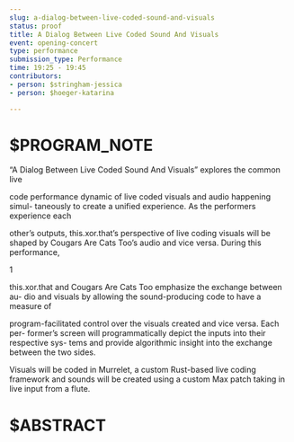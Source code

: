 ```yaml
---
slug: a-dialog-between-live-coded-sound-and-visuals
status: proof
title: A Dialog Between Live Coded Sound And Visuals
event: opening-concert
type: performance
submission_type: Performance
time: 19:25 - 19:45
contributors:
- person: $stringham-jessica
- person: $hoeger-katarina

---
```


# $PROGRAM_NOTE

“A Dialog Between Live Coded Sound And Visuals” explores the common live

code performance dynamic of live coded visuals and audio happening simul-
taneously to create a unified experience. As the performers experience each

other’s outputs, this.xor.that’s perspective of live coding visuals will be shaped
by Cougars Are Cats Too’s audio and vice versa. During this performance,

1

this.xor.that and Cougars Are Cats Too emphasize the exchange between au-
dio and visuals by allowing the sound-producing code to have a measure of

program-facilitated control over the visuals created and vice versa. Each per-
former’s screen will programmatically depict the inputs into their respective sys-
tems and provide algorithmic insight into the exchange between the two sides.

Visuals will be coded in Murrelet, a custom Rust-based live coding framework
and sounds will be created using a custom Max patch taking in live input from
a flute.

# $ABSTRACT



